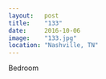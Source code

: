 ```yaml
---
layout:   post
title:    "133"
date:     2016-10-06
image:    "133.jpg"
location: "Nashville, TN"
---
```


Bedroom
